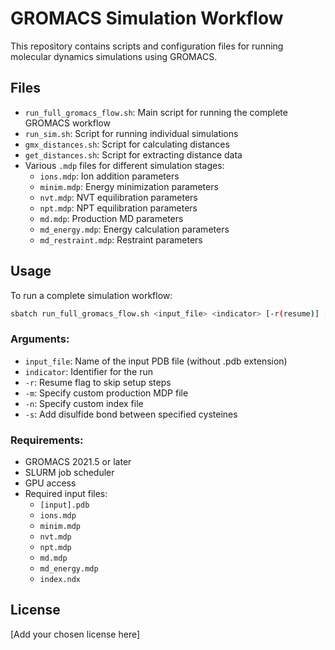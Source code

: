 # GROMACS Simulation Workflow

This repository contains scripts and configuration files for running molecular dynamics simulations using GROMACS.

## Files

- `run_full_gromacs_flow.sh`: Main script for running the complete GROMACS workflow
- `run_sim.sh`: Script for running individual simulations
- `gmx_distances.sh`: Script for calculating distances
- `get_distances.sh`: Script for extracting distance data
- Various `.mdp` files for different simulation stages:
  - `ions.mdp`: Ion addition parameters
  - `minim.mdp`: Energy minimization parameters
  - `nvt.mdp`: NVT equilibration parameters
  - `npt.mdp`: NPT equilibration parameters
  - `md.mdp`: Production MD parameters
  - `md_energy.mdp`: Energy calculation parameters
  - `md_restraint.mdp`: Restraint parameters

## Usage

To run a complete simulation workflow:

```bash
sbatch run_full_gromacs_flow.sh <input_file> <indicator> [-r(resume)] [-m custom_mdp.mdp] [-n custom_index.ndx] [-s 'CYS A 58 CYS B 158']
```

### Arguments:
- `input_file`: Name of the input PDB file (without .pdb extension)
- `indicator`: Identifier for the run
- `-r`: Resume flag to skip setup steps
- `-m`: Specify custom production MDP file
- `-n`: Specify custom index file
- `-s`: Add disulfide bond between specified cysteines

### Requirements:
- GROMACS 2021.5 or later
- SLURM job scheduler
- GPU access
- Required input files:
  - `[input].pdb`
  - `ions.mdp`
  - `minim.mdp`
  - `nvt.mdp`
  - `npt.mdp`
  - `md.mdp`
  - `md_energy.mdp`
  - `index.ndx`

## License

[Add your chosen license here] 
